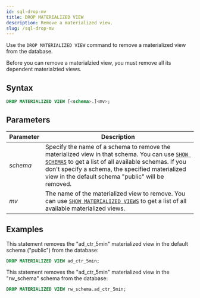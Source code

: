 ```yaml
---
id: sql-drop-mv
title: DROP MATERIALIZED VIEW
description: Remove a materialized view.
slug: /sql-drop-mv
---
```


Use the `DROP MATERIALIZED VIEW` command to remove a materialized view from the database.

Before you can remove a materialzied view, you must remove all its dependent materialzied views.

## Syntax

```sql
DROP MATERIALIZED VIEW [<schema>.]<mv>;
```


## Parameters

|Parameter                  | Description           |
|---------------------------|-----------------------|
|*schema*                   |Specify the name of a schema to remove the materialized view in that schema. You can use [`SHOW SCHEMAS`](sql-show-schemas.md) to get a list of all available schemas. If you don't specify a schema, the specified materialized view in the default schema "public" will be removed.|
|*mv*                       |The name of the materialized view to remove. You can use [`SHOW MATERIALIZED VIEWS`](sql-show-mv.md) to get a list of all available materialized views.|



## Examples

This statement removes the "ad_ctr_5min" materialized view in the default schema ("public") from the database:

```sql
DROP MATERIALIZED VIEW ad_ctr_5min;
```

This statement removes the "ad_ctr_5min" materialized view in the "rw_schema" schema from the database:

```sql
DROP MATERIALIZED VIEW rw_schema.ad_ctr_5min;
```
